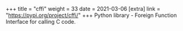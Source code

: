 +++
title = "cffi"
weight = 33
date = 2021-03-06
[extra]
link = "https://pypi.org/project/cffi/"
+++
Python library - Foreign Function Interface for calling C code.

